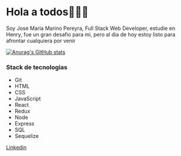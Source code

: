 Hola a todos👋👋👋
===================

Soy Jose Maria Marino Pereyra, Full Stack Web Developer, estudie en Henry, fue un gran desafio para mi, pero al dia de hoy estoy listo para afrontar cualquiera por venir


[![Anurag's GitHub stats](https://github-readme-stats.vercel.app/api?username=xJomaMPx)](https://github.com/anuraghazra/github-readme-stats)

### Stack de tecnologias ###
* Git
* HTML
* CSS
* JavaScript
* React
* Redux
* Node
* Express
* SQL
* Sequelize


[1.1]: http://i.imgur.com/tXSoThF.png (twitter icon with padding)
[1]: www.linkedin.com/in/jose-maria-marino-pereyra
[Linkedin](https://www.linkedin.com/in/jose-maria-marino-pereyra")
